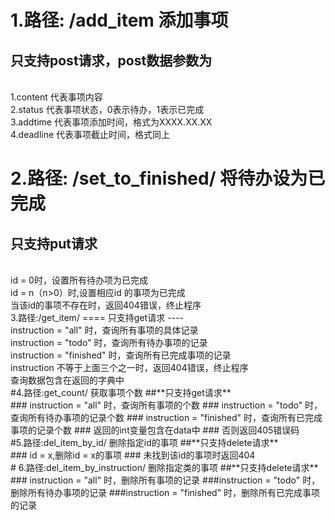
1.路径: /add_item 添加事项
==============
只支持post请求，post数据参数为
--------------
<br>
1.content 代表事项内容
<br>
2.status 代表事项状态，0表示待办，1表示已完成
<br>
3.addtime 代表事项添加时间，格式为XXXX.XX.XX
<br>
4.deadline 代表事项截止时间，格式同上
<br>

2.路径: /set_to_finished/<id> 将待办设为已完成
====
只支持put请求
----
<br>
id = 0时，设置所有待办项为已完成
<br>
id = n（n>0）时,设置相应id 的事项为已完成
<br>
当该id的事项不存在时，返回404错误，终止程序
<br>
3.路径:/get_item/<instruction>
====
只支持get请求
----
<br>
instruction = "all" 时，查询所有事项的具体记录
<br>
instruction = "todo" 时，查询所有待办事项的记录
  <br>
instruction = "finished" 时，查询所有已完成事项的记录
  <br>
instruction 不等于上面三个之一时，返回404错误，终止程序
  <br>
查询数据包含在返回的字典中
<br>
#4.路径:get_count/<instruction> 获取事项个数
##**只支持get请求**
<br>
### instruction = "all" 时，查询所有事项的个数
### instruction = "todo" 时，查询所有待办事项的记录个数
### instruction = "finished" 时，查询所有已完成事项的记录个数
### 返回的int变量包含在data中
### 否则返回405错误码
<br>
#5.路径:del_item_by_id/<id> 删除指定id的事项
##**只支持delete请求**
<br>
### id = x,删除id = x的事项
### 未找到该id的事项时返回404
<br>
# 6.路径:del_item_by_instruction/<instruction> 删除指定类的事项
##**只支持delete请求**
<br>
### instruction = "all" 时，删除所有事项的记录
###instruction = "todo" 时，删除所有待办事项的记录
###instruction = "finished" 时，删除所有已完成事项的记录
<br>
